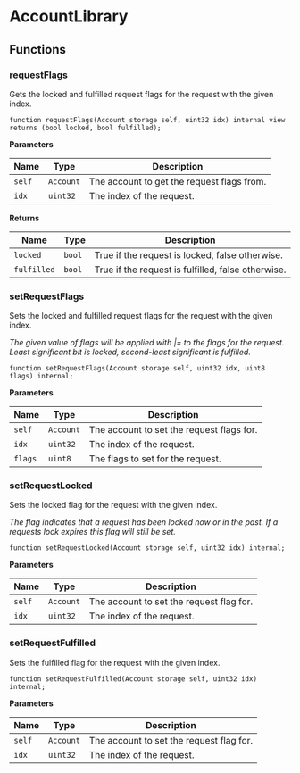 # AccountLibrary

## Functions

### requestFlags

Gets the locked and fulfilled request flags for the request with the given index.

```solidity
function requestFlags(Account storage self, uint32 idx) internal view returns (bool locked, bool fulfilled);
```

**Parameters**

| Name   | Type      | Description                                |
| ------ | --------- | ------------------------------------------ |
| `self` | `Account` | The account to get the request flags from. |
| `idx`  | `uint32`  | The index of the request.                  |

**Returns**

| Name        | Type   | Description                                        |
| ----------- | ------ | -------------------------------------------------- |
| `locked`    | `bool` | True if the request is locked, false otherwise.    |
| `fulfilled` | `bool` | True if the request is fulfilled, false otherwise. |

### setRequestFlags

Sets the locked and fulfilled request flags for the request with the given index.

_The given value of flags will be applied with |= to the flags for the request. Least significant bit is locked, second-least significant is fulfilled._

```solidity
function setRequestFlags(Account storage self, uint32 idx, uint8 flags) internal;
```

**Parameters**

| Name    | Type      | Description                               |
| ------- | --------- | ----------------------------------------- |
| `self`  | `Account` | The account to set the request flags for. |
| `idx`   | `uint32`  | The index of the request.                 |
| `flags` | `uint8`   | The flags to set for the request.         |

### setRequestLocked

Sets the locked flag for the request with the given index.

_The flag indicates that a request has been locked now or in the past.
If a requests lock expires this flag will still be set._

```solidity
function setRequestLocked(Account storage self, uint32 idx) internal;
```

**Parameters**

| Name   | Type      | Description                              |
| ------ | --------- | ---------------------------------------- |
| `self` | `Account` | The account to set the request flag for. |
| `idx`  | `uint32`  | The index of the request.                |

### setRequestFulfilled

Sets the fulfilled flag for the request with the given index.

```solidity
function setRequestFulfilled(Account storage self, uint32 idx) internal;
```

**Parameters**

| Name   | Type      | Description                              |
| ------ | --------- | ---------------------------------------- |
| `self` | `Account` | The account to set the request flag for. |
| `idx`  | `uint32`  | The index of the request.                |
